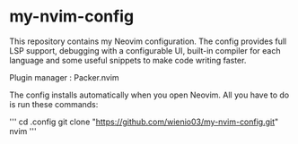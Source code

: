 # my-nvim-config
This repository contains my Neovim configuration. The config 
provides full LSP support, debugging with a configurable UI, built-in compiler for each language and some useful snippets to make code writing faster. 

Plugin manager : Packer.nvim

The config installs automatically when you open Neovim. All you have to do is run these commands: 

'''
cd .config
git clone "https://github.com/wienio03/my-nvim-config.git" nvim
'''
